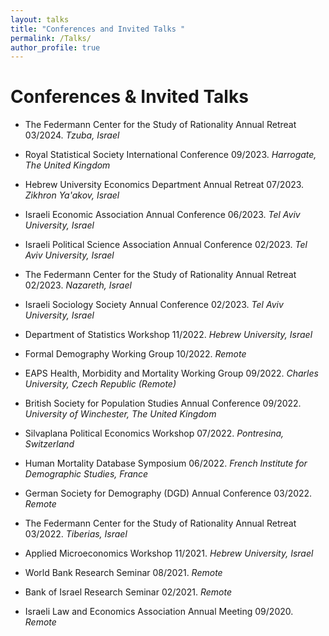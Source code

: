 ```yaml
---
layout: talks
title: "Conferences and Invited Talks "
permalink: /Talks/
author_profile: true
---
```


# Conferences & Invited Talks 

-    The Federmann Center for the Study of Rationality Annual Retreat 03/2024. *Tzuba, Israel*

-    Royal Statistical Society International Conference 09/2023. *Harrogate, The United Kingdom*

-    Hebrew University Economics Department Annual Retreat 07/2023. *Zikhron Ya'akov, Israel*

-    Israeli Economic Association Annual Conference 06/2023. *Tel Aviv University, Israel*

-    Israeli Political Science Association Annual Conference 02/2023. *Tel Aviv University, Israel*

-    The Federmann Center for the Study of Rationality Annual Retreat 02/2023. *Nazareth, Israel*

-    Israeli Sociology Society Annual Conference 02/2023. *Tel Aviv University, Israel*

-    Department of Statistics Workshop 11/2022. *Hebrew University, Israel*

-    Formal Demography Working Group 10/2022. *Remote*

-    EAPS Health, Morbidity and Mortality Working Group 09/2022. *Charles University, Czech Republic (Remote)*

-    British Society for Population Studies Annual Conference 09/2022. *University of Winchester, The United Kingdom*

-    Silvaplana Political Economics Workshop 07/2022. *Pontresina, Switzerland*

-    Human Mortality Database Symposium 06/2022. *French Institute for Demographic Studies, France*

-    German Society for Demography (DGD) Annual Conference 03/2022. *Remote*

-    The Federmann Center for the Study of Rationality Annual Retreat 03/2022. *Tiberias, Israel*

-    Applied Microeconomics Workshop 11/2021. *Hebrew University, Israel*

-    World Bank Research Seminar 08/2021. *Remote*

-    Bank of Israel Research Seminar 02/2021. *Remote*

-    Israeli Law and Economics Association Annual Meeting 09/2020. *Remote*
